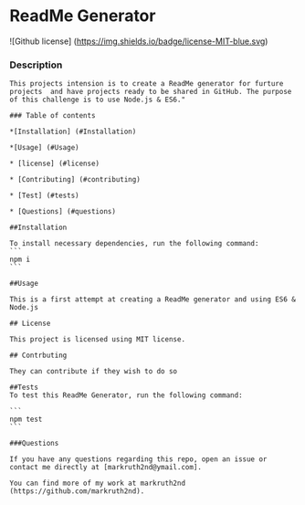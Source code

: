 # ReadMe Generator
  ![Github license] (https://img.shields.io/badge/license-MIT-blue.svg)


  ### Description

    This projects intension is to create a ReadMe generator for furture  projects  and have projects ready to be shared in GitHub. The purpose of this challenge is to use Node.js & ES6."

    ### Table of contents

    *[Installation] (#Installation)

    *[Usage] (#Usage)

    * [license] (#license)

    * [Contributing] (#contributing)

    * [Test] (#tests)

    * [Questions] (#questions)

    ##Installation

    To install necessary dependencies, run the following command:
    ```
    npm i
    ```

    ##Usage

    This is a first attempt at creating a ReadMe generator and using ES6 & Node.js

    ## License

    This project is licensed using MIT license.

    ## Contrbuting

    They can contribute if they wish to do so

    ##Tests
    To test this ReadMe Generator, run the following command:

    ```
    npm test
    ```

    ###Questions

    If you have any questions regarding this repo, open an issue or contact me directly at [markruth2nd@ymail.com].

    You can find more of my work at markruth2nd (https://github.com/markruth2nd).

